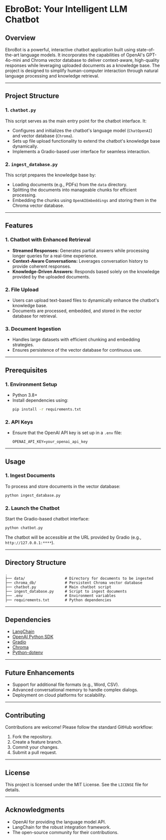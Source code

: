 # EbroBot: Your Intelligent LLM Chatbot

## Overview
EbroBot is a powerful, interactive chatbot application built using state-of-the-art language models. It incorporates the capabilities of OpenAI's GPT-4o-mini and Chroma vector database to deliver context-aware, high-quality responses while leveraging uploaded documents as a knowledge base. The project is designed to simplify human-computer interaction through natural language processing and knowledge retrieval.

---

## Project Structure

### 1. `chatbot.py`
This script serves as the main entry point for the chatbot interface. It:
- Configures and initializes the chatbot's language model (`ChatOpenAI`) and vector database (`Chroma`).
- Sets up file upload functionality to extend the chatbot's knowledge base dynamically.
- Implements a Gradio-based user interface for seamless interaction.

### 2. `ingest_database.py`
This script prepares the knowledge base by:
- Loading documents (e.g., PDFs) from the `data` directory.
- Splitting the documents into manageable chunks for efficient processing.
- Embedding the chunks using `OpenAIEmbeddings` and storing them in the Chroma vector database.

---

## Features

### 1. Chatbot with Enhanced Retrieval
- **Streamed Responses:** Generates partial answers while processing longer queries for a real-time experience.
- **Context-Aware Conversations:** Leverages conversation history to provide coherent responses.
- **Knowledge-Driven Answers:** Responds based solely on the knowledge provided by the uploaded documents.

### 2. File Upload
- Users can upload text-based files to dynamically enhance the chatbot's knowledge base.
- Documents are processed, embedded, and stored in the vector database for retrieval.

### 3. Document Ingestion
- Handles large datasets with efficient chunking and embedding strategies.
- Ensures persistence of the vector database for continuous use.

---

## Prerequisites

### 1. Environment Setup
- Python 3.8+
- Install dependencies using:
  ```bash
  pip install -r requirements.txt
  ```

### 2. API Keys
- Ensure that the OpenAI API key is set up in a `.env` file:
  ```
  OPENAI_API_KEY=your_openai_api_key
  ```

---

## Usage

### 1. Ingest Documents
To process and store documents in the vector database:
```bash
python ingest_database.py
```

### 2. Launch the Chatbot
Start the Gradio-based chatbot interface:
```bash
python chatbot.py
```

The chatbot will be accessible at the URL provided by Gradio (e.g., `http://127.0.0.1:****`).

---

## Directory Structure
```plaintext
.
├── data/                  # Directory for documents to be ingested
├── chroma_db/             # Persistent Chroma vector database
├── chatbot.py             # Main chatbot script
├── ingest_database.py     # Script to ingest documents
├── .env                   # Environment variables
├── requirements.txt       # Python dependencies
```

---

## Dependencies
- [LangChain](https://github.com/hwchase17/langchain)
- [OpenAI Python SDK](https://github.com/openai/openai-python)
- [Gradio](https://gradio.app/)
- [Chroma](https://github.com/chroma-core/chroma)
- [Python-dotenv](https://pypi.org/project/python-dotenv/)

---

## Future Enhancements
- Support for additional file formats (e.g., Word, CSV).
- Advanced conversational memory to handle complex dialogs.
- Deployment on cloud platforms for scalability.

---

## Contributing
Contributions are welcome! Please follow the standard GitHub workflow:
1. Fork the repository.
2. Create a feature branch.
3. Commit your changes.
4. Submit a pull request.

---

## License
This project is licensed under the MIT License. See the `LICENSE` file for details.

---

## Acknowledgments
- OpenAI for providing the language model API.
- LangChain for the robust integration framework.
- The open-source community for their contributions.

